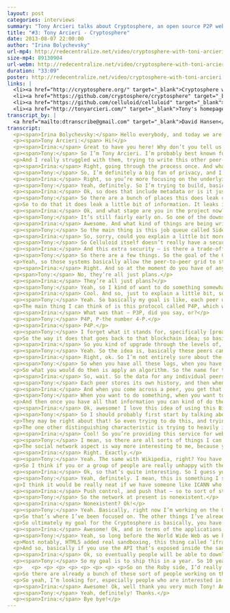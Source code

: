 ```yaml
---
layout: post
categories: interviews
summary: "Tony Arcieri talks about Cryptosphere, an open source P2P web application platform. In the process he describes how this can give more privacy and governance control to users of all kinds of network applications."
title: "#3: Tony Arcieri - Cryptosphere"
date: 2013-08-07 22:00:00
author: "Irina Bolychevsky"
url-mp4: http://redecentralize.net/video/cryptosphere-with-toni-arcieri.mp4
size-mp4: 89130904
url-webm: http://redecentralize.net/video/cryptosphere-with-toni-arcieri.webm
duration: "33:09"
poster: http://redecentralize.net/video/cryptosphere-with-toni-arcieri.jpg
links: |
  <li><a href="http://cryptosphere.org/" target="_blank">Cryptosphere website</a></li>
  <li><a href="https://github.com/cryptosphere/cryptosphere" target="_blank">Cryptosphere Github</a></li>
  <li><a href="https://github.com/celluloid/celluloid" target="_blank">Celluloid Github</a></li>
  <li><a href="http://tonyarcieri.com/" target="_blank">Tony's homepage</a></li>
transcript_by: |
  <a href="mailto:dtranscribe@gmail.com" target="_blank">David Hansen</a>
transcript:
  <p><span>Irina Bolychevsky:</span> Hello everybody, and today we are taking to Tony Arcieri, the creator of Cryptosphere. And Cryptosphere is an open-source peer-to-peer web application platform which makes it easy to build decentralized privacy-preserving software so that users can keep control of their own content. Hi Tony!</p>
  <p><span>Tony Arcieri:</span> Hi!</p>
  <p><span>Irina:</span> Great to have you here! Why don’t you tell us a little more about yourself and what Cryptosphere is.</p>
  <p><span>Tony:</span> So I’m Tony Arcieri. I’m probably best known for a framework for concurrent and distributed computing I created called Celluloid, which is based on this thing called the actor model. So I basically created the [audio skips] because I was writing peer-to-peer software and I thought it was really hard. So in the past there have been some of these other frameworks, like Twisted for Python, EventMachine for Ruby, and probably the most famous of that sort was called node.js.</p>
  <p>And I really struggled with them, trying to write this other peer-to-peer software about seven years ago; that software is called DistribuStream. So Cryptosphere is kind of my second attempt at building a peer-to-peer platform now that I’ve hopefully solved the problem of like, what framework do you even build the peer-to-peer software on top of.</p>
  <p><span>Irina:</span> Right, going through the process once. And what’s motivated you to build a peer-to-peer program?</p>
  <p><span>Tony:</span> So, I’m definitely a big fan of privacy, and I think the way the web works right now, basically if you want to use any web application whatsoever you have to hand all your data over to them; you know, everything about you. So you wind up with your Googles, your Facebooks. You’re giving them things that you may or may not want to be seen by the entire world, but the interest of say a Facebook is to make all that information as public as possible. So I really want to solve that problem generally. So I’m not trying to make a Diaspora competitor or anything like that, right? I want to build the framework that acts like a Diaspora should be built on top of.</p>
  <p><span>Irina:</span> Right, so you’re more focusing on the underlying foundational structure upon which, ideally, the other people would build apps where the communication would be peer-to-peer, or is that. . . ?</p>
  <p><span>Tony:</span> Yeah, definitely. So I’m trying to build, basically, software that should make it easy for anybody to build a Diaspora type of software. And there are a bunch of other people working on these sort of apps, even just like web-based encryption apps. Cryptocat, the chat software [audio skips] and I think what the creators of this type of software are learning is that building secure software within the whole web environment right now is very, very hard. So I’m trying to not only create my own solutions, but put together existing solutions to a comprehensive package to where it should be easy for people to start writing these apps where everything is encrypted everywhere, and all the encryption happens on your local computer before anything is ever sent to the network.</p>
  <p><span>Irina:</span> Ok, so does that include metadata or is it just the content that’s going to get encrypted?</p>
  <p><span>Tony:</span> So there are a bunch of places this does leak certain types of information. So one of the other things that Cryptosphere does is store data. And it’s storing data on a peer-to-peer network where the peers are unreliable, basically, like you can’t really trust anybody in a peer-to-peer network. So one of the things it has to do is make it easy, if peers drop out of the network, to repair the [audio skips]. I mean it adds redundancy but, you know, if some of the peers go away, it has to find new peers to pick up the slack.</p>
  <p>So to do that it does leak a little bit of information. It leaks information about the general structure of your data. So I mean, there are various types of metadata that get leaked. Somebody doing deep packet analysis can potentially learn a lot about, basically the behavior of what it’s doing. The idea is, beyond the things that are necessary for the network to even work, it tries to keep everything it can confidential.</p>
  <p><span>Irina:</span> Ok, and what stage are you in the project now?</p>
  <p><span>Tony:</span> It’s still fairly early on. So one of the downsides of writing your own concurrency framework to build a project on top of is I spend a lot of time maintaining that. The upside is people are actually using that in the review world now, so there are a bunch of projects that are built on top of it, and I have a really good co-contributor on the project. He’s basically trying to take over most of the day-to-day work on it, which should hopefully free me up to work on the Cryptosphere more.</p>
  <p><span>Irina:</span> Awesome. And what kind of things are being written on top of it now?</p>
  <p><span>Tony:</span> So the main thing is this job queue called Sidekiq that a lot of people are using, just to do background jobs. There’s also a telephony framework that’s built on top of it called Adhearsion that makes it easy to do — basically like, telephone calls have an automated telephone directory, that voice menu type of thing. So I mean, yeah, Celluloid’s very general. The Cryptosphere is kind of honing down on that generality to be, hopefully immediately useful to HTML and JavaScript developers who want to build, basically apps that [audio skips] and their back end is a peer-to-peer grid.</p>
  <p><span>Irina:</span> So, sorry, could you explain a little bit more of this honing down and the difference between Celluloid that you mentioned?</p>
  <p><span>Tony:</span> So Celluloid itself doesn’t really have a security model, so you can use it in what’s called a trusted environment to build apps where basically every single node trusts each other. The problem with the peer-to-peer system is that doesn’t work at all; basically you have to assume every single node in the entire network is a potential attacker. So the Cryptosphere is a very limited, much more secured version of Celluloid itself, to where basically there are all of these mechanisms in place that make sure greedy peers, malicious peers, etc. can’t abuse the system.</p>
  <p><span>Irina:</span> And this extra security — is there a trade-off? What kind of implications does that have? What’s the benefit?</p>
  <p><span>Tony:</span> So there are a few things. So the goal of the Cryptosphere is to put people back in control of their own data. So if you don’t want Google or Facebook to store all your data, basically you either have to store that, which doesn’t work really well, because probably people don’t want to maintain their own servers, people are using laptops, their laptops go offline, etc., etc. So what the Cryptosphere does is try to have the peer-to-peer grid store all that data for you. And there are several other peer-to-peer systems that provide this sort of general storage service. Just off the top of my head the big ones are Freenet, GNUnet, and my personal favorite, which is this really obscure one called Tahoe-LAFS, by this guy Zooko.</p>
  <p>Yeah, so those systems basically allow the peer-to-peer grid to store data. Some of the big unanswered questions with all these systems are things like accounting — basically, how do you make sure people contribute fairly to the network? Like if you’re storing stuff on the network, you should in some way contribute back to the network, right? So you either need to basically turn your home computer into a storage server and contribute equally to the network in order to participate, or if you can’t do that, you should be buying storage shares off of other people who are doing that.</p>
  <p><span>Irina:</span> Right. And so at the moment do you have of any of this kind of regulatory aspects in place?</p>
  <p<span>Tony:</span> No, they’re all just plans.</p>
  <p><span>Irina:</span> They’re all just plans?</p>
  <p><span>Tony:</span> Yeah, so I kind of want to do something somewhat similar to the Bitcoin blockchain. But instead of having one blockchain to rule them all, I want each peer to have their own individual blockchain, where basically they’re doing an IOU system. So you find a peer, that peer is like, ok, I’ll take your data; you effectively try to set up a lease with that peer, right? So both mutually sign off using digital signatures saying, this guy is going to offer me this storage service, and in exchange for that, if he asks me for storage service I will give it to him, and we’ll basically do tit for tat &mdash; you store a megabyte of data for a day, I’ll store a megabyte of data for a day for you.</p>
  <p><span>Irina:</span> Cool. And so, just to explain a little bit, so obviously the idea of having this way of self-regulation — correct me if I’m misunderstanding — is precisely so there’s no central authority that’s like saying, yes that’s fine, no that’s bad, you’re not allowed in the network, yes you are; and that you want the system to regulate itself.</p>
  <p><span>Tony:</span> Yeah. So basically my goal is like, each peer decides its own destiny. So every peer tries to learn as much about the network as it can. So they try to model, basically, the entire structure of the Internet is the goal. So this has kind of been a big problem with peer-to-peer systems in the past, that every peer looks alike, which is definitely not the case with the Internet, right? Ideally you’re collaborating with peers that are — I want to say geographically, but that isn’t really what matters — but basically, you want people who are very few network hops from you, whom you have high bandwidth links with. So there have been a lot of various attempts in peer-to-peer systems to optimize this stuff in the past.</p>
  <p>The main thing I can think of is this protocol called P4P, which would basically let internet service providers describe this information. . .</p>
  <p><span>Irina:</span> What was that — P3P, did you say, or?</p>
  <p><span>Tony:</span> P4P, P-the number 4-P.</p>
  <p><span>Irina:</span> P4P.</p>
  <p><span>Tony:</span> I forget what it stands for, specifically [proactive network provider participation for P2P]. So they were trying to let ISPs tell peer-to-peer networks how to organize. And my goal is so they don’t have to do that at all, that the peer-to-peer network can actually just learn this information completely automatically.</p>
  <p>So the way it does that goes back to that blockchain idea; so basically each peer maintains its own mutually verified history of how fast they can talk to every other peer in the network. And if they download a bunch of these little histories from the other peers that they actually work with on a regular basis and kind of grow to trust, just because the network seems to be working right, [audio skips] to lease out storage and obtain storage service from these other peers. So basically when you do that it’s kind of like going to a restaurant a bunch, and you eventually become a regular, right? So then you might ask people at the restaurant. . .</p>
  <p><span>Irina:</span> So you kind of upgrade through the levels of, you know, having proven yourself to be more reliable or more available, like more things get routed through you, or?</p>
  <p><span>Tony:</span> Yeah. So the idea is, basically these peers can talk to each other, right? So you can imagine going to a restaurant or a bar and being a regular, and so you ask the bartender, it’s like, ‘What other restaurants should I go to?’ That kind of thing, right?</p>
  <p><span>Irina:</span> Right, ok. So I’m not entirely sure about the comparison to the blockchain. But so each node — or each peer — in the network has a log of their connection to other peers, and speed or level, location, how convenient it is for you to connect to them. And when it comes to regulating the network or actually routing through this network, what is the actual algorithm or mechanism or way that you envisage that working?</p>
  <p><span>Tony:</span> So when you have all these logs, when you have all this metadata about how effectively was I able to communicate with these other peers, then basically you can start collecting all [audio skips] and so the algorithm you use to select — so what you want to do, you want to expand your network of peers. You have a bunch of peers you’ve been working with and you want to effectively grow your peer network, because you have either more data then you can store on your existing [audio skips].</p>
  <p>So what you would do then is apply an algorithm. So the name for this type of algorithm is called collaborative filtering. It’s probably best known as the Amazon recommendation engine. So there are several types of algorithms that fit this category; the main one is known as singular value decomposition. You do all this crazy stuff with sparse matrices. But basically the idea is, based on your history with other peers, you can look at the peers that they have also interacted with, because every time you interact with one of these peers you’re going to grab their whole history of every other peer on the network they’ve interacted with. So basically. . .</p>
  <p><span>Irina:</span> So, wait. So the data for any individual peers, that’s stored locally, or what. . .?</p>
  <p><span>Tony:</span> Each peer stores its own history, and then when you want to. . .</p>
  <p><span>Irina:</span> And when you come across a peer, you get that history, or?</p>
  <p><span>Tony:</span> When you want to do something, when you want to engage in one of these leases with a peer, what they’re going to do is give you their individual blockchain and you’re going to sign off that. Like, yes, I’m giving storage service; or yes, I’m accepting storage service. So just by the way the network operates it’s going to grab these histories, you’re going to sign them, they’re going to sign them, but in the meantime you’re collecting; each peer collects all this information about the peers it’s interacted with.</p>
  <p>And then once you have all that information you can kind of do the Amazon thing, right? You can go, here’s my history of peers I’ve interacted with, kind of like, here’s the products I’ve looked at or bought on Amazon. And you could go, ok, here’s all the other peers I know about, and based on that, which peers are most similar to the peers I’ve interacted with and had good service with?</p>
  <p><span>Irina:</span> Ok, awesome! I love this idea of using this Bitcoin-type style/method. And you talked a bit about other, let’s see, peer-to-peer protocols. What is it that made you want to make Cryptosphere? And if you were going to summarize how you think, you know, what does it bring, how does it distinguish itself, what is the focus of it?</p>
  <p><span>Tony:</span> So I should probably first start by talking about Tahoe. So Tahoe-LAFS is a very, very similar system. I’m taking a lot of their ideas, but it’s also a project I’ve contributed to. So they’re trying to do a peer-to-peer filesystem. Right now it’s mostly targeted at small groups, but they’re talking about expanding it out to larger and larger networks. The main thing that I think distinguishes the Cryptosphere from Tahoe is, I want to make it really easy to build web applications on top of the Cryptosphere. And [audio skips] avoiding that mostly because web security is really, really, really hard to get right, and they feel like if you can’t get it right, you shouldn’t do it at all.</p>
  <p>They may be right about that! So even trying to do this, and trying to loop in a web browser and make it really easy for people who build HTML and JavaScript apps to build on top of the Cryptosphere? Yeah, doing all that is pretty scary. There are probably going to be some mistakes made along the way. But I think it’s worthwhile, it’s worth attempting, and hopefully when we’re done we should have something really neat for people to build on top of.</p>
  <p>The one other distinguishing characteristic is trying to heavily integrate with Git. So Git is a distributed  version control system. It’s something people are really familiar with, and it’s a great way to manage things like the source code of the HTML apps. So the idea is, if somebody’s familiar with Git they can just write all their stuff, check it in to Git, Git push, and this gets kind of blasted out to the whole peer-to-peer network. So anybody who goes to a Cryptosphere address looking for a website gets the latest, greatest version of that code, and everything is kept secure, end to end the entire way without them ever having to think about that.</p>
  <p><span>Irina:</span> Cool! So you’re providing this service for web app developers. If you were to think about, in a few years this is where I want this to be, and this is what I really want people to be doing with it, you know, what’s the dream, what’s the goal?</p>
  <p><span>Tony:</span> I mean, so there are all sorts of things I can think of that you can build on top of this. The goal would be distributed Facebooks, distributed Wikipedias, all these things where there are these systems where a bunch of people are trying to collaborate on something. Or there are social networks.</p>
  <p>The social network aspect is way more interesting to me, because you know, people want to share stuff with their friends. They want to keep it just within their group of friends. They don’t necessarily want to show the world or their employers or their parents, right? They want to go have a good time and be able to take pictures, but not worry about like, you know, somebody seeing something that is something unseemly that they wouldn’t want the entire world to see, right? I want people to be able to have that sort of sharing among their friends but without the sort of Facebook worries of, Facebook just wants all your data, they want everybody to be able to see everything.</p>
  <p><span>Irina:</span> Right. Exactly.</p>
  <p><span>Tony:</span> Yeah. The same with Wikipedia, right? You have this really cool collection of all the world’s knowledge, but a lot of people don’t like the way Wikipedia is being run right now. It would be great if [audio skips] Wikipedia, and let somebody else maybe experiment with the social policies around how Wikipedia is run or something. Like maybe it shouldn’t be that everybody is able to edit everything at all times. Maybe Wikipedia needs more of a security model that isn’t just, you know, hey, all these people are editing stuff and we don’t like your edits, so we’re the mods, we’re just going to remove it, right?</p>
  <p>So I think if you or a group of people are really unhappy with the way Wikipedia is run, there shouldn’t be this giant infrastructural investment to try to make your own Wikipedia replacement, right? It should be as easy as like, I’m going to take Wikipedia, I’m just going to fork it, and the parts of Wikipedia that are shared between the old Wikipedia and the new Wikipedia just get shared by the network, and then just the things that have changed you can control yourself.</p>
  <p><span>Irina:</span> Ok, so that’s quite interesting. So I guess you’re also seeing this aspect of using Git and the ability to have — so you fork, and have versions, the ability to push — to work with what Cryptosphere is offering.</p>
  <p><span>Tony:</span> Yeah, definitely. I mean, this is something I see all over the place. If you look at something like the Domain Name System, right? There are governments that are like, we don’t like these domain names; we’re just going to shut them down. So right now DNS is very, very centralized, and it would be cool if DNS itself could be decentralized. There are people also working on this with systems like Namecoin.</p>
  <p>I think it would be really neat if we have someone like ICANN who’s in control of DNS, and if enough people get mad at ICANN and they’re like, we want to make our own domain name registry that’s distinct from yours, they could basically fork ICANN and people could go, ok, we’re going to trust this alternative ICANN to be the domain name registry. It starts as just a fork of the original but it could be a fork that’s ICANN but, you know, the domain names are trying to sensor — well, we’re just going to keep all those in there. So basically it makes it really hard for governments to leverage things like centralized entities to censor. . .</p>
  <p><span>Irina:</span> Push control, and push that — so to sort of start wrapping up, what is next, what are you working on, and how do people get involved? And just to kind of answer that, I guess it would be — from a user perspective, say if you are technical, if you’re not technical, how do you start using this now? And actually, how reliable is the network at present?</p>
  <p><span>Tony:</span> So the network at present is nonexistent.</p>
  <p><span>Irina:</span> Nonexistent? Ok!</p>
  <p><span>Tony:</span> Yeah. Basically, right now I’m working on the Git server, learning an awful lot about Git, all its intricacies — like .pac files and that kind of thing. I really like Git. I really think it’s the right choice for this, especially for imagining things like the source code to HTML and JavaScript applications or for something like Wikipedia, where you have these large text-based documents. Git does a really good job of basically letting you efficiently represent lots and lots of small changes over time, that sort of thing.</p>
  <p>So that’s where I’ve been focused on. The other things I’ve already tackled, which are fairly hard but I think, not the hardest problems in the system — I’ve done an awful lot of work trying to make sure the [audio skips] is good. So I’ve developed my own wrapper to a fairly prestigious cryptography library called the Networking and Cryptography library by Dan Bernstein, otherwise known as NaCl, or he says it should be called ‘salt’! So Dan Bernstein is pretty much one of the leading cryptographers in the world, and I have built basically a wrapper to his library and worked with other people to make it easier to distribute, easier to install.</p>
  <p>So ultimately my goal for the Cryptosphere is basically, you have one thing as an end user, right? You have one thing you can download. You have a nice, simple installer. And ideally what you get is a custom web browser that talks to this little back end that’s running locally, encrypting everything locally so nothing’s going through a centralized service at all. And basically you have this secure web browser with this complicated peer-to-peer back end that’s doing all the magic for you. So yeah, the UI in the end should be a web browser, in my opinion.</p>
  <p><span>Irina:</span> Awesome! Ok, and in terms of the applications that work on top of it, are they going to be just, essentially, apps that are specific for the browser?</p>
  <p><span>Tony:</span> Yeah, so long before the World Wide Web as we know it, there was this system, this hypertext system from the 60s called Xanadu that was trying to solve all these problems. And it was just overcomplicated, never went anywhere. So basically I’m trying to solve all the problems that Xanadu was trying to solve where every single piece of the content in the entire system is securely identifiable. So you’re going to build apps specific to this secure version of the web. It’s going to have a JavaScript API and it’s going to leverage a lot of neat stuff that’s only just becoming available in modern web browsers.</p>
  <p>Most notably, HTML5 added real sandboxing, this thing called ‘iframe’ sandbox. So basically I can have this little outer page that’s doing all the security stuff — it’s doing all the secret management, and the actual apps that are running on the Cryptosphere will run inside of the sandbox, talk over these message channel things to the outer page, and the outer page is going to talk to this actual back end you’re going to have to download which I’m writing in Ruby.</p>
  <p>And so, basically if you use the API that’s exposed inside the sandbox, you as an HTML5/JavaScript app developer are going to be able to leverage this pretty rich peer-to-peer back end to do all sorts of cool stuff for you. Mostly just storing data, providing secure ways to share data among the trusted peers, that sort of thing. So people can build these distributed Facebooks and distributed Wikipedias and that kind of thing.</p>
  <p><span>Irina:</span> Ok, so eventually people will be able to download, have this browser, and then they can go and access and use awesome Facebook phones; everything is automatically encrypted for them, they don’t have to set anything up, and there’s no central routing — it’s all just through the peer-to-peer network. That sounds like an amazing feature! And how far away do you think you are, and what do you need to happen for that to be a reality that’s actually dependable and efficient and useable?</p>
  <p><span>Tony:</span> So my goal is to ship this in a year. So 10 years ago I presented my other peer-to-peer system at DEF CON, so my goal is to try to ship this at the 10th anniversary of my last [audio skips] my other system kind of fizzled out. But as far as what I’m looking for with collaborators, on the Ruby side I’m trying to pick people out of my other project, Celluloid. Celluloid itself has gotten a lot of people who are interested in these sort of ideas to come to a single place and talk. So I didn’t mention it before, but a lot of people who are using Celluloid now are actually using it to build stuff like Bitcoin trading websites. So there are already a lot of people who are interested in this sort of thing who are kind of hangers-on to Celluloid.</p>
  <p>   <p> <p> <p> <p> <p> <p> <p> <p>So on the Ruby side, I’d really like to recruit those people to work on the back end. On the front end I’m definitely looking for people who are HTML5 and JavaScript developers who are interested in this sort of thing, who want to build secure, decentralized apps, don’t want to write the back end themselves, want somebody to write it for them. I would really love to have some HTML/JavaScript developers get involved and help flesh out these APIs that are going to exist inside the sandbox, and basically be the API that anybody using JavaScript would use.</p>
  <p>So there are already a bunch of these sort of people working on the parts I want to use in the browser. These technologies specifically are called Oasis and Conductor. Oasis is the sandboxing and Conductor is the application framework. So they would build these things called cards, kind of like in Twitter, you know, when you click on a Tweet it has media attached to it, right? You get a little tiny embedded view of that media. So that’s actually coming offsite, off of Twitter. So it’s the same idea. You can pull this third-party content into your system and still have it be secure.</p>
  <p>So yeah, I’m looking for, especially people who are interested in Oasis and Conductor, and more generally this other JavaScript framework called Ember.js. So I used to work with some of the guys who created all this stuff. I keep talking to them about how to combine this all together and do a single system to do all this stuff for you. But yeah, definitely if you’re interested in building decentralized apps in HTML and JavaScript, definitely talk to me.</p>
  <p><span>Irina:</span> Awesome! Ok, well thank you very much Tony! And for everybody, cryptosphere.org is the new site. Cool! Maybe we can talk to you again.</p>
  <p><span>Tony:</span> Yeah, definitely! Thanks.</p>
  <p><span>Irina:</span> Bye bye!</p>
---
```

